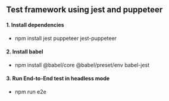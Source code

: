 ## Test framework using jest and puppeteer

#### 1. Install dependencies
* npm install jest puppeteer jest-puppeteer

#### 2. Install babel
* npm install @babel/core @babel/preset/env babel-jest

#### 3. Run End-to-End test in headless mode
* npm run e2e
